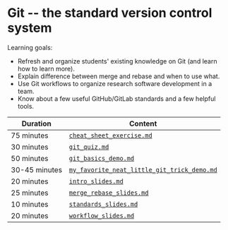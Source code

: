 # Git -- the standard version control system

Learning goals:

- Refresh and organize students' existing knowledge on Git (and learn how to learn more).
- Explain difference between merge and rebase and when to use what.
- Use Git workflows to organize research software development in a team.
- Know about a few useful GitHub/GitLab standards and a few helpful tools.

| Duration | Content |
| --- | --- |
| 75 minutes | [`cheat_sheet_exercise.md`](https://github.com/Simulation-Software-Engineering/Lecture-Material/blob/main/01_version_control/cheat_sheet_exercise.md) |
| 30 minutes | [`git_quiz.md`](https://github.com/Simulation-Software-Engineering/Lecture-Material/blob/main/01_version_control/git_quiz.md) |
| 50 minutes | [`git_basics_demo.md`](https://github.com/Simulation-Software-Engineering/Lecture-Material/blob/main/01_version_control/git_basics_demo.md)
| 30-45 minutes| [`my_favorite_neat_little_git_trick_demo.md`](https://github.com/Simulation-Software-Engineering/Lecture-Material/blob/main/01_version_control/my_favorite_neat_little_git_trick_demo.md) |
| 20 minutes | [`intro_slides.md`](https://github.com/Simulation-Software-Engineering/Lecture-Material/blob/main/01_version_control/intro_slides.md) |
| 25 minutes | [`merge_rebase_slides.md`](https://github.com/Simulation-Software-Engineering/Lecture-Material/blob/main/01_version_control/merge_rebase_slides.md) |
| 10 minutes | [`standards_slides.md`](https://github.com/Simulation-Software-Engineering/Lecture-Material/blob/main/01_version_control/standards_slides.md) |
| 20 minutes | [`workflow_slides.md`](https://github.com/Simulation-Software-Engineering/Lecture-Material/blob/main/01_version_control/workflow_slides.md) |
